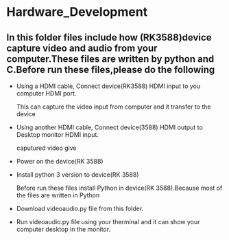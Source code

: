 # Hardware_Development


<h2>In this folder files include how (RK3588)device capture video and audio from your computer.These files are written by python and C.Before run these files,please do the following </h2>

  * Using a HDMI cable, Connect device(RK3588) HDMI input to you computer HDMI port.
     <p>This can capture the video input from computer and it transfer to the device  <p>
      
  * Using another HDMI cable, Connect device(3588) HDMI output to Desktop monitor HDMI input.
     <p>caputured video give<p>
  * Power on the device(RK 3588)
  
  * Install python 3 version to device(RK 3588)
       <p>Before run these files install Python in device(RK 3588).Because most of the files are written in Python<p>
        
  * Download videoaudio.py file from this folder.

  * Run videoaudio.py file using your therminal and it can show your computer desktop in the monitor.
